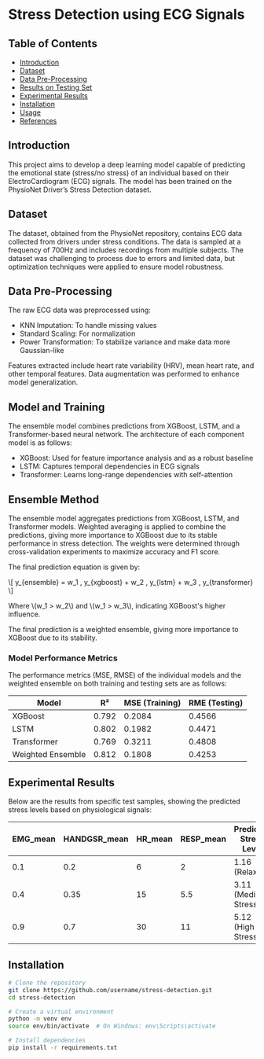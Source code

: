# Stress Detection using ECG Signals

## Table of Contents
- [Introduction](#introduction)
- [Dataset](#dataset)
- [Data Pre-Processing](#data-pre-processing)
- [Results on Testing Set](#results-on-testing-set)
- [Experimental Results](#experimental-results)
- [Installation](#installation)
- [Usage](#usage)
- [References](#references)

## Introduction
This project aims to develop a deep learning model capable of predicting the emotional state (stress/no stress) of an individual based on their ElectroCardiogram (ECG) signals. The model has been trained on the PhysioNet Driver’s Stress Detection dataset.

## Dataset
The dataset, obtained from the PhysioNet repository, contains ECG data collected from drivers under stress conditions. The data is sampled at a frequency of 700Hz and includes recordings from multiple subjects. The dataset was challenging to process due to errors and limited data, but optimization techniques were applied to ensure model robustness.

## Data Pre-Processing
The raw ECG data was preprocessed using:
- KNN Imputation: To handle missing values
- Standard Scaling: For normalization
- Power Transformation: To stabilize variance and make data more Gaussian-like

Features extracted include heart rate variability (HRV), mean heart rate, and other temporal features. Data augmentation was performed to enhance model generalization.

## Model and Training
The ensemble model combines predictions from XGBoost, LSTM, and a Transformer-based neural network. The architecture of each component model is as follows:
- XGBoost: Used for feature importance analysis and as a robust baseline
- LSTM: Captures temporal dependencies in ECG signals
- Transformer: Learns long-range dependencies with self-attention
## Ensemble Method
The ensemble model aggregates predictions from XGBoost, LSTM, and Transformer models. Weighted averaging is applied to combine the predictions, giving more importance to XGBoost due to its stable performance in stress detection. The weights were determined through cross-validation experiments to maximize accuracy and F1 score.

The final prediction equation is given by:

\\[
y_{ensemble} = w_1 \, y_{xgboost} + w_2 \, y_{lstm} + w_3 \, y_{transformer}
\\]

Where \\(w_1 > w_2\\) and \\(w_1 > w_3\\), indicating XGBoost's higher influence.

The final prediction is a weighted ensemble, giving more importance to XGBoost due to its stability.

### Model Performance Metrics
The performance metrics (MSE, RMSE) of the individual models and the weighted ensemble on both training and testing sets are as follows:

| Model            | R²    | MSE (Training) | RME (Testing) |
|-----------------|-------|----------------|---------------|
| XGBoost          | 0.792 | 0.2084         | 0.4566        |
| LSTM             | 0.802 | 0.1982         | 0.4471        |
| Transformer      | 0.769 | 0.3211         | 0.4808        |
| Weighted Ensemble| 0.812 | 0.1808         | 0.4253        |

## Experimental Results
Below are the results from specific test samples, showing the predicted stress levels based on physiological signals:

| EMG_mean | HANDGSR_mean | HR_mean | RESP_mean | Predicted Stress Level |
|---------|--------------|--------|----------|-------------------------|
| 0.1     | 0.2          | 6      | 2        | 1.16 (Relaxed)           |
| 0.4     | 0.35         | 15     | 5.5      | 3.11 (Medium Stress)     |
| 0.9     | 0.7          | 30     | 11       | 5.12 (High Stress)       |

## Installation
```bash
# Clone the repository
git clone https://github.com/username/stress-detection.git
cd stress-detection

# Create a virtual environment
python -m venv env
source env/bin/activate  # On Windows: env\Scripts\activate

# Install dependencies
pip install -r requirements.txt

